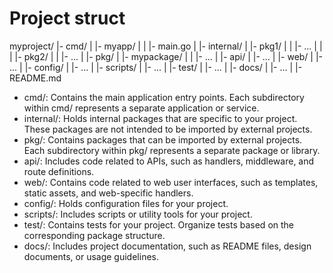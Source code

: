# Project struct


myproject/
  |- cmd/
  |   |- myapp/
  |   |   |- main.go
  |
  |- internal/
  |   |- pkg1/
  |   |   |- ...
  |   |
  |   |- pkg2/
  |   |   |- ...
  |
  |- pkg/
  |   |- mypackage/
  |   |   |- ...
  |
  |- api/
  |   |- ...
  |
  |- web/
  |   |- ...
  |
  |- config/
  |   |- ...
  |
  |- scripts/
  |   |- ...
  |
  |- test/
  |   |- ...
  |
  |- docs/
  |   |- ...
  |
  |- README.md



- cmd/: Contains the main application entry points. Each subdirectory within cmd/ represents a separate application or service.
- internal/: Holds internal packages that are specific to your project. These packages are not intended to be imported by external projects.
- pkg/: Contains packages that can be imported by external projects. Each subdirectory within pkg/ represents a separate package or library.
- api/: Includes code related to APIs, such as handlers, middleware, and route definitions.
- web/: Contains code related to web user interfaces, such as templates, static assets, and web-specific handlers.
- config/: Holds configuration files for your project.
- scripts/: Includes scripts or utility tools for your project.
- test/: Contains tests for your project. Organize tests based on the corresponding package structure.
- docs/: Includes project documentation, such as README files, design documents, or usage guidelines.
